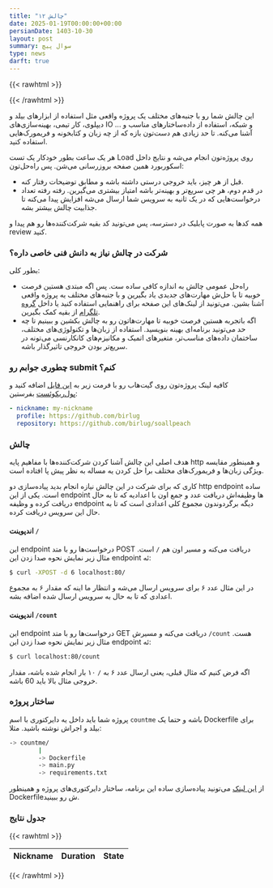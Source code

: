 ```yaml
---
title: "چالش ۱۲"
date: 2025-01-19T00:00:00+00:00
persianDate: 1403-10-30
layout: post
summary: سوال پیچ
type: news
darft: true
---
```


{{< rawhtml  >}}
<style>
.highlight {
    background-color: #303030;
}
code {
    direction: ltr;
}
</style>
{{< /rawhtml >}}

این چالش  شما رو با جنبه‌های مختلف یک پروژه واقعی مثل استفاده از ابزارهای بیلد و دیپلوی،  کار تیمی، بهینه‌سازی‌های IO و شبکه، استفاده از داده‌ساختارهای مناسب و ... آشنا می‌کنه. تا حد زیادی هم دست‌تون بازه که از چه زبان و کتابخونه و فریمورک‌هایی استفاده کنید.

هر یک ساعت بطور خودکار یک تست Load روی پروژه‌تون انجام می‌شه و نتایج داخل اسکوربورد همین صفحه بروزرسانی می‌شن. پس راه‌حل‌تون:
- قبل از هر چیز، باید خروجی درستی داشته باشه و مطابق توضیحات رفتار کنه.
- در قدم دوم، هر چی سریع‌تر و بهینه‌تر باشه امتیاز بیشتری می‌گیرین. رفته رفته تعداد درخواست‌هایی که در یک ثانیه به سرویس شما ارسال می‌شه افزایش پیدا می‌کنه تا جذابیت چالش بیشتر بشه.

همه کدها به صورت پابلیک در دسترسه، پس می‌تونید کد بقیه شرکت‌کننده‌ها رو هم پیدا و review کنید.

### شرکت در چالش نیاز به دانش فنی خاصی داره؟
بطور کلی:
- راه‌حل عمومی چالش به اندازه کافی ساده ست. پس اگه مبتدی هستین فرصت خوبیه تا با حل‌ش مهارت‌های جدیدی یاد بگیرین و با جنبه‌های مختلف یه پروژه واقعی آشنا بشین. می‌تونید از لینک‌های این صفحه برای راهنمایی استفاده کنید یا داخل [گروه تلگرام](https://t.me/birlug) از بقیه کمک بگیرین.
- اگه باتجربه هستین فرصت خوبیه تا مهارت‌هاتون رو به چالش بکشین و ببینیم تا چه حد می‌تونید برنامه‌ای بهینه بنویسید. استفاده از زبان‌ها و تکنولوژی‌های مختلف، ساختمان داده‌های مناسب‌تر، متغیرهای اتمیک و مکانیزم‌های کانکارنسی می‌تونه در سریع‌تر بودن خروجی تاثیرگذار باشه.

### چطوری جوابم رو submit کنم؟
کافیه لینک پروژه‌تون روی گیت‌هاب رو با فرمت زیر به [این فایل](https://github.com/birlug/soallpeach/blob/master/participants.yml) اضافه کنید و [پول‌ریکوئست](https://www.youtube.com/watch?v=EJ8MpRDozmY) بفرستین:

```yaml
- nickname: my-nickname
  profile: https://github.com/birlug
  repository: https://github.com/birlug/soallpeach
```


### چالش

هدف اصلی این چالش آشنا کردن شرکت‌کننده‌ها با مفاهیم پایه http و همینطور مقایسه ویژگی زبان‌ها و فریمورک‌های مختلف برا حل کردن یه مساله به نظر پیش پا افتاده است.

 کاری که برای شرکت در این چالش نیازه انجام بدید پیاده‌سازی دو http endpoint ساده است. یکی از این endpoint ها وظیفه‌اش دریافت عدد و جمع اون با اعدادیه که تا به حال دریافت کرده و وظیفه endpoint دیگه برگردوندون مجموع کلی اعدادی است که تا به حال این سرویس دریافت کرده.

#### اندپوینت `/`

این endpoint درخواست‌ها رو با متد POST دریافت می‌کنه و مسیر اون هم `/` است. مثال زیر نمایش نحوه صدا زدن این endpoint ئه:
```sh
$ curl -XPOST -d 6 localhost:80/
```
در این مثال عدد ۶ برای سرویس ارسال می‌شه و انتظار ما اینه که مقدار ۶ به مجموع اعدادی که تا به حال به سرویس ارسال شده اضافه بشه.

#### اندپوینت `/count`

این endpoint درخواست‌ها رو با متد GET دریافت می‌کنه و مسیرش `/count` هست. مثال زیر نمایش نحوه صدا زدن این endpoint ئه:
```sh
$ curl localhost:80/count
```
اگه فرض کنیم که مثال قبلی، یعنی ارسال عدد ۶ به `/` ۱۰ بار انجام شده باشه، مقدار خروجی مثال بالا باید 60 باشه.

### ساختار پروژه
پروژه شما باید داخل یه دایرکتوری با اسم `countme` باشه و حتما یک Dockerfile برای بیلد و اجراش نوشته باشید. مثلا:
```sh
-> countme/
        |
        -> Dockerfile
        -> main.py
        -> requirements.txt
```
از [این لینک](https://github.com/birlug/soallpeach/tree/sample) می‌تونید پیاده‌سازی ساده این برنامه، ساختار دایرکتوری‌های پروژه و  همینطور Dockerfileش رو ببینید.

### جدول نتایج
{{< rawhtml >}}
<table id="reportTable">
<thead>
    <tr>
        <th>Nickname</th>
        <th>Duration</th>
        <th>State</th>
    </tr>
</thead>
<tbody>
</tbody>
</table>

<script>
const url = 'https://raw.githubusercontent.com/birlug/soallpeach/refs/heads/master/report.json';

async function fetchData() {
    try {
        const response = await fetch(url);
        if (!response.ok) {
            throw new Error(`HTTP error! Status: ${response.status}`);
        }
        const data = await response.json();
        populateTable(data);
    } catch (error) {
        console.error('Error fetching data:', error);
    }
}

function populateTable(data) {
    const tableBody = document.querySelector('#reportTable tbody');
    tableBody.innerHTML = '';

    data.forEach(entry => {
        const { nickname, result, state } = entry;
        const duration = result?.metrics?.duration || 'N/A';

        const row = document.createElement('tr');

        const nicknameCell = document.createElement('td');
        nicknameCell.textContent = nickname;
        row.appendChild(nicknameCell);

        const durationCell = document.createElement('td');
        durationCell.textContent = duration;
        row.appendChild(durationCell);

        const stateCell = document.createElement('td');
        stateCell.textContent = state;
        row.appendChild(stateCell);

        tableBody.appendChild(row);
    });
}
fetchData();
</script>
{{< /rawhtml >}}

